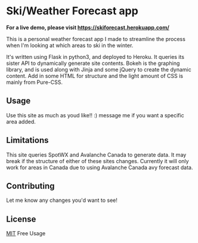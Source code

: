 # Ski/Weather Forecast app
**For a live demo, please visit https://skiforecast.herokuapp.com/**

This is a personal weather forecast app I made to streamline the process when I'm looking at which areas to ski in the winter. 

It's written using Flask in python3, and deployed to Heroku. It queries its sister API to dynamically generate site contents. Bokeh is the graphing library, and is used along with Jinja and some jQuery to create the dynamic content. Add in some HTML for structure and the light amount of CSS is mainly from Pure-CSS.

## Usage

Use this site as much as youd like!! :) message me if you want a specific area added.

## Limitations

This site queries SpotWX and Avalanche Canada to generate data. It may break if the structure of either of these sites changes. Currently it will only work for areas in Canada due to using Avalanche Canada avy forecast data.

## Contributing

Let me know any changes you'd want to see!

## License
[MIT](https://choosealicense.com/licenses/mit/) Free Usage
